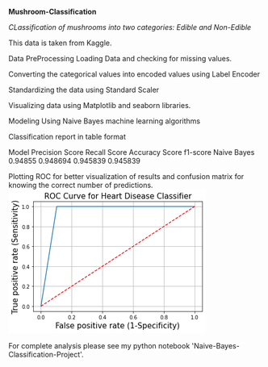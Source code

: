 **Mushroom-Classification**

*CLassification of mushrooms into two categories: Edible and Non-Edible*

This data is taken from Kaggle.

Data PreProcessing
Loading Data and checking for missing values.

Converting the categorical values into encoded values using Label Encoder

Standardizing the data using Standard Scaler


Visualizing data using Matplotlib and seaborn libraries.

Modeling
Using Naive Bayes machine learning algorithms

Classification report in table format
  
Model	                Precision Score	        Recall Score	      Accuracy Score	    f1-score
Naive Bayes	          0.94855	                0.948694	          0.945839	          0.945839


  Plotting ROC for better visualization of results and confusion matrix for knowing the correct number of predictions.
  ![](ROC.png)
  

For complete analysis please see my python notebook 'Naive-Bayes-Classification-Project'.
